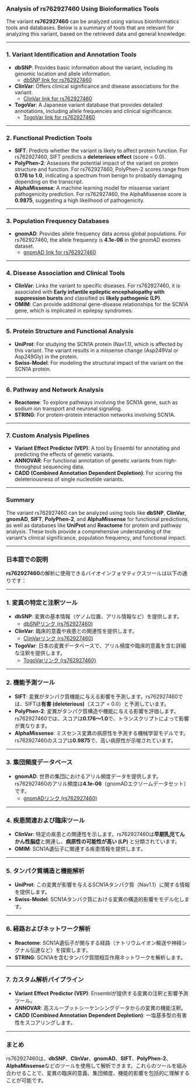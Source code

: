 ### Analysis of rs762927460 Using Bioinformatics Tools

The variant **rs762927460** can be analyzed using various bioinformatics tools and databases. Below is a summary of tools that are relevant for analyzing this variant, based on the retrieved data and general knowledge:

---

### 1. **Variant Identification and Annotation Tools**
   - **dbSNP**: Provides basic information about the variant, including its genomic location and allele information.
     - [dbSNP link for rs762927460](https://identifiers.org/dbsnp/rs762927460)
   - **ClinVar**: Offers clinical significance and disease associations for the variant.
     - [ClinVar link for rs762927460](https://www.ncbi.nlm.nih.gov/clinvar/variation/805385)
   - **TogoVar**: A Japanese variant database that provides detailed annotations, including allele frequencies and clinical significance.
     - [TogoVar link for rs762927460](https://togovar.org)

---

### 2. **Functional Prediction Tools**
   - **SIFT**: Predicts whether the variant is likely to affect protein function. For rs762927460, SIFT predicts a **deleterious effect** (score = 0.0).
   - **PolyPhen-2**: Assesses the potential impact of the variant on protein structure and function. For rs762927460, PolyPhen-2 scores range from **0.176 to 1.0**, indicating a spectrum from benign to probably damaging depending on the transcript.
   - **AlphaMissense**: A machine learning model for missense variant pathogenicity prediction. For rs762927460, the AlphaMissense score is **0.9875**, suggesting a high likelihood of pathogenicity.

---

### 3. **Population Frequency Databases**
   - **gnomAD**: Provides allele frequency data across global populations. For rs762927460, the allele frequency is **4.1e-06** in the gnomAD exomes dataset.
     - [gnomAD link for rs762927460](https://gnomad.broadinstitute.org/variant/2-166051937-T-C?dataset=gnomad_r4)

---

### 4. **Disease Association and Clinical Tools**
   - **ClinVar**: Links the variant to specific diseases. For rs762927460, it is associated with **Early infantile epileptic encephalopathy with suppression bursts** and classified as **likely pathogenic (LP)**.
   - **OMIM**: Can provide additional gene-disease relationships for the SCN1A gene, which is implicated in epilepsy syndromes.

---

### 5. **Protein Structure and Functional Analysis**
   - **UniProt**: For studying the SCN1A protein (Nav1.1), which is affected by this variant. The variant results in a missense change (Asp249Val or Asp249Gly) in the protein.
   - **Swiss-Model**: For modeling the structural impact of the variant on the SCN1A protein.

---

### 6. **Pathway and Network Analysis**
   - **Reactome**: To explore pathways involving the SCN1A gene, such as sodium ion transport and neuronal signaling.
   - **STRING**: For protein-protein interaction networks involving SCN1A.

---

### 7. **Custom Analysis Pipelines**
   - **Variant Effect Predictor (VEP)**: A tool by Ensembl for annotating and predicting the effects of genetic variants.
   - **ANNOVAR**: For functional annotation of genetic variants from high-throughput sequencing data.
   - **CADD (Combined Annotation Dependent Depletion)**: For scoring the deleteriousness of single nucleotide variants.

---

### Summary
The variant rs762927460 can be analyzed using tools like **dbSNP**, **ClinVar**, **gnomAD**, **SIFT**, **PolyPhen-2**, and **AlphaMissense** for functional predictions, as well as databases like **UniProt** and **Reactome** for protein and pathway analysis. These tools provide a comprehensive understanding of the variant's clinical significance, population frequency, and functional impact.

---

### 日本語での説明

**rs762927460**の解析に使用できるバイオインフォマティクスツールは以下の通りです：

---

### 1. **変異の特定と注釈ツール**
   - **dbSNP**: 変異の基本情報（ゲノム位置、アリル情報など）を提供します。
     - [dbSNPリンク (rs762927460)](https://identifiers.org/dbsnp/rs762927460)
   - **ClinVar**: 臨床的意義や疾患との関連性を提供します。
     - [ClinVarリンク (rs762927460)](https://www.ncbi.nlm.nih.gov/clinvar/variation/805385)
   - **TogoVar**: 日本の変異データベースで、アリル頻度や臨床的意義を含む詳細な注釈を提供します。
     - [TogoVarリンク (rs762927460)](https://togovar.org)

---

### 2. **機能予測ツール**
   - **SIFT**: 変異がタンパク質機能に与える影響を予測します。rs762927460では、SIFTは**有害 (deleterious)**（スコア = 0.0）と予測しています。
   - **PolyPhen-2**: 変異がタンパク質構造や機能に与える影響を評価します。rs762927460では、スコアは**0.176～1.0**で、トランスクリプトによって影響が異なります。
   - **AlphaMissense**: ミスセンス変異の病原性を予測する機械学習モデルです。rs762927460のスコアは**0.9875**で、高い病原性が示唆されています。

---

### 3. **集団頻度データベース**
   - **gnomAD**: 世界の集団におけるアリル頻度データを提供します。rs762927460のアリル頻度は**4.1e-06**（gnomADエクソームデータセット）です。
     - [gnomADリンク (rs762927460)](https://gnomad.broadinstitute.org/variant/2-166051937-T-C?dataset=gnomad_r4)

---

### 4. **疾患関連および臨床ツール**
   - **ClinVar**: 特定の疾患との関連性を示します。rs762927460は**早期乳児てんかん性脳症**と関連し、**病原性の可能性が高い (LP)** と分類されています。
   - **OMIM**: SCN1A遺伝子に関連する疾患情報を提供します。

---

### 5. **タンパク質構造と機能解析**
   - **UniProt**: この変異が影響を与えるSCN1Aタンパク質（Nav1.1）に関する情報を提供します。
   - **Swiss-Model**: SCN1Aタンパク質における変異の構造的影響をモデル化します。

---

### 6. **経路およびネットワーク解析**
   - **Reactome**: SCN1A遺伝子が関与する経路（ナトリウムイオン輸送や神経シグナル伝達など）を探索します。
   - **STRING**: SCN1Aを含むタンパク質間相互作用ネットワークを解析します。

---

### 7. **カスタム解析パイプライン**
   - **Variant Effect Predictor (VEP)**: Ensemblが提供する変異の注釈と影響予測ツール。
   - **ANNOVAR**: 高スループットシーケンシングデータからの変異の機能注釈。
   - **CADD (Combined Annotation Dependent Depletion)**: 一塩基多型の有害性をスコアリングします。

---

### まとめ
rs762927460は、**dbSNP**、**ClinVar**、**gnomAD**、**SIFT**、**PolyPhen-2**、**AlphaMissense**などのツールを使用して解析できます。これらのツールを組み合わせることで、変異の臨床的意義、集団頻度、機能的影響を包括的に理解することが可能です。
